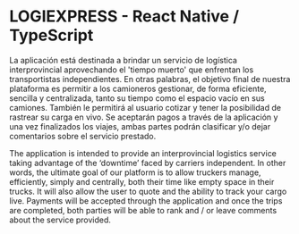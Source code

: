 # LOGIEXPRESS - React Native / TypeScript
La aplicación está destinada a brindar un servicio de logística interprovincial aprovechando el 'tiempo muerto' que enfrentan los transportistas independientes. En otras palabras, el objetivo final de nuestra plataforma es permitir a los camioneros gestionar, de forma eficiente, sencilla y centralizada, tanto su tiempo como el espacio vacío en sus camiones. También le permitirá al usuario cotizar y tener la posibilidad de rastrear su carga en vivo. Se aceptarán pagos a través de la aplicación y una vez finalizados los viajes, ambas partes podrán clasificar y/o dejar comentarios sobre el servicio prestado.

The application is intended to provide an interprovincial logistics service taking advantage of the ‘downtime’ faced by carriers independent. In other words, the ultimate goal of our platform is to allow truckers manage, efficiently, simply and centrally, both their time like empty space in their trucks. It will also allow the user to quote and the ability to track your cargo live. Payments will be accepted through the application and once the trips are completed, both parties will be able to rank and / or leave comments about the service provided.

